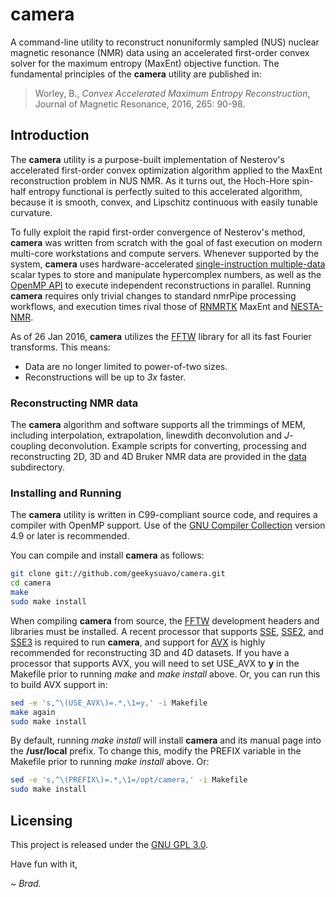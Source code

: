 # camera

A command-line utility to reconstruct nonuniformly sampled (NUS) nuclear
magnetic resonance (NMR) data using an accelerated first-order convex
solver for the maximum entropy (MaxEnt) objective function. The
fundamental principles of the **camera** utility are published in:

> Worley, B., _Convex Accelerated Maximum Entropy Reconstruction_,
> Journal of Magnetic Resonance, 2016, 265: 90-98.

## Introduction

The **camera** utility is a purpose-built implementation of Nesterov's
accelerated first-order convex optimization algorithm applied to the
MaxEnt reconstruction problem in NUS NMR. As it turns out, the Hoch-Hore
spin-half entropy functional is perfectly suited to this accelerated
algorithm, because it is smooth, convex, and Lipschitz continuous with
easily tunable curvature.

To fully exploit the rapid first-order convergence of Nesterov's method,
**camera** was written from scratch with the goal of fast execution on
modern multi-core workstations and compute servers. Whenever supported
by the system, **camera** uses hardware-accelerated [single-instruction
multiple-data](https://en.wikipedia.org/wiki/SIMD) scalar types to store
and manipulate hypercomplex numbers, as well as the
[OpenMP API](https://en.wikipedia.org/wiki/OpenMP) to execute independent
reconstructions in parallel. Running **camera** requires only trivial
changes to standard nmrPipe processing workflows, and execution times
rival those of [RNMRTK](http://rnmrtk.uchc.edu) MaxEnt and
[NESTA-NMR](http://www.nestanmr.com).

As of 26 Jan 2016, **camera** utilizes the [FFTW](http://www.fftw.org)
library for all its fast Fourier transforms. This means:

 * Data are no longer limited to power-of-two sizes.
 * Reconstructions will be up to _3x_ faster.

### Reconstructing NMR data

The **camera** algorithm and software supports all the trimmings of MEM,
including interpolation, extrapolation, linewdith deconvolution and
_J_-coupling deconvolution. Example scripts for converting, processing
and reconstructing 2D, 3D and 4D Bruker NMR data are provided
in the [data](data/) subdirectory.

### Installing and Running

The **camera** utility is written in C99-compliant source code, and
requires a compiler with OpenMP support. Use of the
[GNU Compiler Collection](http://gcc.gnu.org) version 4.9 or later
is recommended.

You can compile and install **camera** as follows:

```bash
git clone git://github.com/geekysuavo/camera.git
cd camera
make
sudo make install
```

When compiling **camera** from source, the [FFTW](http://www.fftw.org)
development headers and libraries must be installed. A recent processor
that supports
[SSE](https://en.wikipedia.org/wiki/Streaming_SIMD_Extensions),
[SSE2](https://en.wikipedia.org/wiki/SSE2), and
[SSE3](https://en.wikipedia.org/wiki/SSE3) is required to
run **camera**, and support for
[AVX](https://en.wikipedia.org/wiki/Advanced_Vector_Extensions) is
highly recommended for reconstructing 3D and 4D datasets. If you have a
processor that supports AVX, you will need to set USE_AVX to **y** in the
Makefile prior to running _make_ and _make install_ above. Or, you can run
this to build AVX support in:

```bash
sed -e 's,^\(USE_AVX\)=.*,\1=y,' -i Makefile
make again
sudo make install
```

By default, running _make install_ will install **camera** and its manual
page into the **/usr/local** prefix. To change this, modify the PREFIX
variable in the Makefile prior to running _make install_ above. Or:

```bash
sed -e 's,^\(PREFIX\)=.*,\1=/opt/camera,' -i Makefile
sudo make install
```

## Licensing

This project is released under the
[GNU GPL 3.0](http://www.gnu.org/licenses/gpl-3.0.txt).

Have fun with it,

*~ Brad.*

